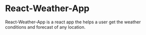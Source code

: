 # React-Weather-App
React-Weather-App is a react app the helps a user get the weather conditions and forecast of any location.
